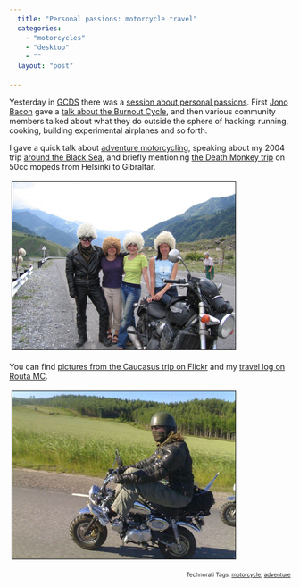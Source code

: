 ```yaml
---
  title: "Personal passions: motorcycle travel"
  categories: 
    - "motorcycles"
    - "desktop"
    - ""
  layout: "post"

---
```

<p>
Yesterday in <a href="http://www.grancanariadesktopsummit.org/">GCDS</a> there was a <a href="http://blogs.gnome.org/bolsh/2009/07/07/last-minute-schedule-change-personal-passions/">session about personal passions</a>. First <a href="http://www.jonobacon.org/">Jono Bacon</a> gave a <a href="http://marnanel.livejournal.com/1260227.html">talk about the Burnout Cycle</a>, and then various community members talked about what they do outside the sphere of hacking: running, cooking, building experimental airplanes and so forth.
</p><p>
I gave a quick talk about <a href="http://www.adventure-motorcycling.com/">adventure motorcycling</a>, speaking about my 2004 trip <a href="http://www.routamc.org/journal/to-the-black-sea/">around the Black Sea</a>, and briefly mentioning <a href="http://www.deathmonkey.org/">the Death Monkey trip</a> on 50cc mopeds from Helsinki to Gibraltar.
</p><p>
<img src="/files/georgian_military_highway_hats.jpg" height="300" width="400" border="1" hspace="4" vspace="4" alt="Buying hats from Georgian Military Highway" title="Buying hats from Georgian Military Highway" />
</p><p>
You can find <a href="http://www.flickr.com/photos/bergie/sets/72157601177213555/">pictures from the Caucasus trip on Flickr</a> and my <a href="http://www.routamc.org/journal/to-the-black-sea/">travel log on Routa MC</a>.
</p><p>
<img src="/files/riding_monkey_to_gibraltar.jpg" height="300" width="400" border="1" hspace="4" vspace="4" alt="Riding 50cc Monkey to Gibraltar" title="Riding 50cc Monkey to Gibraltar" />
</p>
<p style="text-align:right;font-size:10px;">Technorati Tags: <a href="http://www.technorati.com/tag/motorcycle" rel="tag">motorcycle</a>, <a href="http://www.technorati.com/tag/adventure" rel="tag">adventure</a></p>